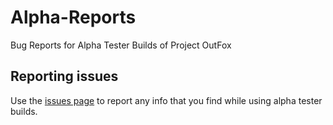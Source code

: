 # Alpha-Reports

Bug Reports for Alpha Tester Builds of Project OutFox

## Reporting issues

Use the [issues page](https://github.com/TeamRizu/Alpha-Reports/issues) to report any info that you find while using alpha tester builds.